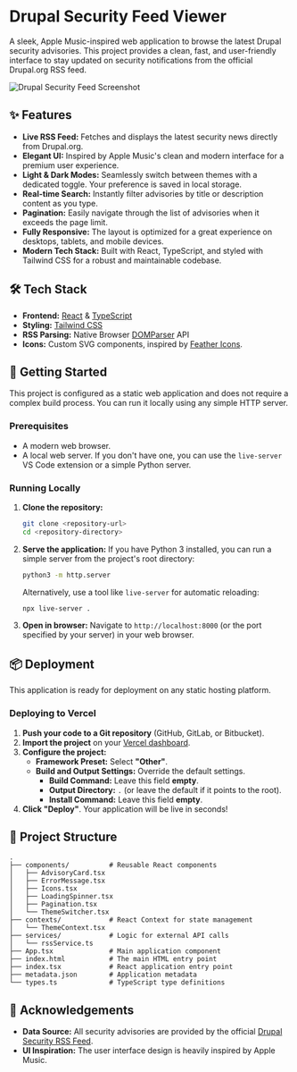 
# Drupal Security Feed Viewer

A sleek, Apple Music-inspired web application to browse the latest Drupal security advisories. This project provides a clean, fast, and user-friendly interface to stay updated on security notifications from the official Drupal.org RSS feed.

![Drupal Security Feed Screenshot](https://storage.googleapis.com/aistudio-project-files/33719a8f-2834-4a4b-846c-c9c43d3b70e7/5b91258d-7a6e-42b7-a068-07d066373b9e.png)

## ✨ Features

- **Live RSS Feed:** Fetches and displays the latest security news directly from Drupal.org.
- **Elegant UI:** Inspired by Apple Music's clean and modern interface for a premium user experience.
- **Light & Dark Modes:** Seamlessly switch between themes with a dedicated toggle. Your preference is saved in local storage.
- **Real-time Search:** Instantly filter advisories by title or description content as you type.
- **Pagination:** Easily navigate through the list of advisories when it exceeds the page limit.
- **Fully Responsive:** The layout is optimized for a great experience on desktops, tablets, and mobile devices.
- **Modern Tech Stack:** Built with React, TypeScript, and styled with Tailwind CSS for a robust and maintainable codebase.

## 🛠️ Tech Stack

- **Frontend:** [React](https://react.dev/) & [TypeScript](https://www.typescriptlang.org/)
- **Styling:** [Tailwind CSS](https://tailwindcss.com/)
- **RSS Parsing:** Native Browser [DOMParser](https://developer.mozilla.org/en-US/docs/Web/API/DOMParser) API
- **Icons:** Custom SVG components, inspired by [Feather Icons](https://feathericons.com/).

## 🚀 Getting Started

This project is configured as a static web application and does not require a complex build process. You can run it locally using any simple HTTP server.

### Prerequisites

- A modern web browser.
- A local web server. If you don't have one, you can use the `live-server` VS Code extension or a simple Python server.

### Running Locally

1.  **Clone the repository:**
    ```bash
    git clone <repository-url>
    cd <repository-directory>
    ```

2.  **Serve the application:**
    If you have Python 3 installed, you can run a simple server from the project's root directory:
    ```bash
    python3 -m http.server
    ```
    Alternatively, use a tool like `live-server` for automatic reloading:
    ```bash
    npx live-server .
    ```

3.  **Open in browser:**
    Navigate to `http://localhost:8000` (or the port specified by your server) in your web browser.

## 📦 Deployment

This application is ready for deployment on any static hosting platform.

### Deploying to Vercel

1.  **Push your code to a Git repository** (GitHub, GitLab, or Bitbucket).
2.  **Import the project** on your [Vercel dashboard](https://vercel.com/new).
3.  **Configure the project:**
    -   **Framework Preset:** Select **"Other"**.
    -   **Build and Output Settings:** Override the default settings.
        -   **Build Command:** Leave this field **empty**.
        -   **Output Directory:** `.` (or leave the default if it points to the root).
        -   **Install Command:** Leave this field **empty**.
4.  **Click "Deploy"**. Your application will be live in seconds!

## 📂 Project Structure

```
.
├── components/          # Reusable React components
│   ├── AdvisoryCard.tsx
│   ├── ErrorMessage.tsx
│   ├── Icons.tsx
│   ├── LoadingSpinner.tsx
│   ├── Pagination.tsx
│   └── ThemeSwitcher.tsx
├── contexts/            # React Context for state management
│   └── ThemeContext.tsx
├── services/            # Logic for external API calls
│   └── rssService.ts
├── App.tsx              # Main application component
├── index.html           # The main HTML entry point
├── index.tsx            # React application entry point
├── metadata.json        # Application metadata
└── types.ts             # TypeScript type definitions
```

## 🙏 Acknowledgements

- **Data Source:** All security advisories are provided by the official [Drupal Security RSS Feed](https://www.drupal.org/security/rss.xml).
- **UI Inspiration:** The user interface design is heavily inspired by Apple Music.
